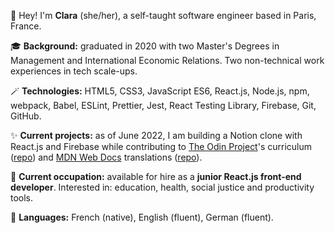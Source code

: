 🧙 Hey! I'm **Clara** (she/her), a self-taught software engineer based in Paris, France.  

🎓 **Background:** graduated in 2020 with two Master's Degrees in Management and International Economic Relations. Two non-technical work experiences in tech scale-ups.

🪄 **Technologies:** HTML5, CSS3, JavaScript ES6, React.js, Node.js, npm, webpack, Babel, ESLint, Prettier, Jest, React Testing Library, Firebase, Git, GitHub.  

✨ **Current projects:** as of June 2022, I am building a Notion clone with React.js and Firebase while contributing to [The Odin Project](https://www.theodinproject.com/about)'s curriculum ([repo](https://github.com/TheOdinProject/curriculum)) and [MDN Web Docs](https://developer.mozilla.org/en-US/) translations ([repo](https://github.com/mdn/translated-content)).

🏢 **Current occupation:** available for hire as a **junior React.js front-end developer**. Interested in: education, health, social justice and productivity tools.

💬 **Languages:** French (native), English (fluent), German (fluent).
